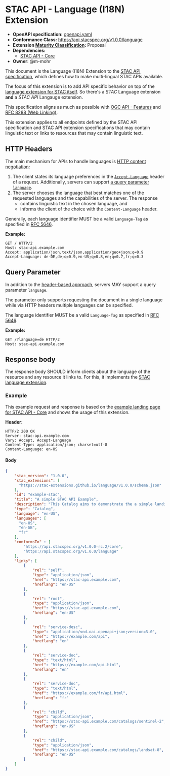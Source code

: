 # STAC API - Language (I18N) Extension

- **OpenAPI specification:** [openapi.yaml](openapi.yaml)
- **Conformance Class:** <https://api.stacspec.org/v1.0.0/language>
- **Extension [Maturity Classification](https://github.com/radiantearth/stac-api-spec/blob/main/README.md#maturity-classification):** Proposal
- **Dependencies:**
  - [STAC API - Core](https://github.com/radiantearth/stac-api-spec/tree/v1.0.0-rc.2/core)
- **Owner**: @m-mohr

This document is the Language (I18N) Extension to the
[STAC API specification](https://github.com/radiantearth/stac-api-spec),
which defines how to make multi-lingual STAC APIs available.

The focus of this extension is to add API specific behavior on top of the
[language extension for STAC itself](https://github.com/stac-api-extensions/language).
So there's a *STAC* Language extension **and** a *STAC API* Langauge extension.

This specification aligns as much as possible with
[OGC API - Features](http://docs.opengeospatial.org/DRAFTS/17-069r4.html#string_i18n) and 
[RFC 8288 (Web Linking)](https://www.rfc-editor.org/rfc/rfc8288.html).

This extension applies to all endpoints defined by the STAC API specification and STAC API extension specifications
that may contain linguistic text or links to resources that may contain linguistic text.

## HTTP Headers

The main mechanism for APIs to handle languages is
[HTTP content negotiation](https://developer.mozilla.org/en-US/docs/Web/HTTP/Content_negotiation):

1. The client states its language preferences in the
   [`Accept-Language`](https://developer.mozilla.org/en-US/docs/Web/HTTP/Headers/Accept-Language) header of a request.
   Additionally, servers can support [a query parameter `language`](#query-parameter).
2. The server chooses the language that best matches one of the requested languages and the capabilities of the server.
   The response
   - contains linguistic text in the chosen language, and
   - informs the client of the choice with the `Content-Language` header.

Generally, each language identifier MUST be a valid `Language-Tag` as specified in [RFC 5646](https://www.rfc-editor.org/rfc/rfc5646).

**Example:**

```http
GET / HTTP/2
Host: stac-api.example.com
Accept: application/json,text/json,application/geo+json;q=0.9
Accept-Language: de-DE,de;q=0.9,en-US;q=0.8,en;q=0.7,fr;q=0.3
```

## Query Parameter

In addition to the [header-based approach](#http-headers), servers MAY support a query parameter `language`.

The parameter only supports requesting the document in a single language while via HTTP headers
multiple languages can be specified.

The language identifier MUST be a valid `Language-Tag` as specified in [RFC 5646](https://www.rfc-editor.org/rfc/rfc5646).

**Example:**

```http
GET /?language=de HTTP/2
Host: stac-api.example.com
```

## Response body

The response body SHOULD inform clients about the language of the resource and any resource it links to.
For this, it implements the [STAC language extension](https://github.com/stac-api-extensions/language).

### Example

This example request and response is based on the
[example landing page for STAC API - Core](https://github.com/radiantearth/stac-api-spec/tree/v1.0.0-rc.2/core#example-landing-page-for-stac-api---core)
and shows the usage of this extension.

**Header:**

```http
HTTP/2 200 OK
Server: stac-api.example.com
Vary: Accept, Accept-Language
Content-Type: application/json; charset=utf-8
Content-Language: en-US
```

#### Body

```json
{
    "stac_version": "1.0.0",
    "stac_extensions": [
      "https://stac-extensions.github.io/language/v1.0.0/schema.json"
    ],
    "id": "example-stac",
    "title": "A simple STAC API Example",
    "description": "This Catalog aims to demonstrate the a simple landing page",
    "type": "Catalog",
    "language": "en-US",
    "languages": [
      "en-US",
      "en-GB",
      "fr"
    ],
    "conformsTo" : [
        "https://api.stacspec.org/v1.0.0-rc.2/core",
        "https://api.stacspec.org/v1.0.0/language"
    ],
    "links": [
        {
            "rel": "self",
            "type": "application/json",
            "href": "https://stac-api.example.com",
            "hreflang": "en-US"
        },
        {
            "rel": "root",
            "type": "application/json",
            "href": "https://stac-api.example.com",
            "hreflang": "en-US"
        },
        {
            "rel": "service-desc",
            "type": "application/vnd.oai.openapi+json;version=3.0",
            "href": "https://example.com/api",
            "hreflang": "en"
        },
        {
            "rel": "service-doc",
            "type": "text/html",
            "href": "https://example.com/api.html",
            "hreflang": "en"
        },
        {
            "rel": "service-doc",
            "type": "text/html",
            "href": "https://example.com/fr/api.html",
            "hreflang": "fr"
        },
        {
            "rel": "child",
            "type": "application/json",
            "href": "https://stac-api.example.com/catalogs/sentinel-2",
            "hreflang": "en-US"
        },
        {
            "rel": "child",
            "type": "application/json",
            "href": "https://stac-api.example.com/catalogs/landsat-8",
            "hreflang": "en-US"
        }
    ]
}
```
